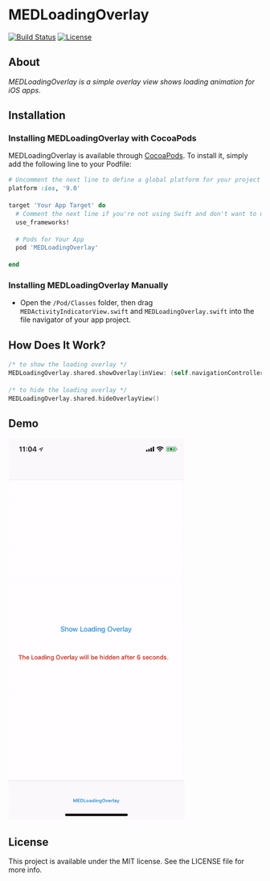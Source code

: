 # MEDLoadingOverlay

[![Build Status](https://travis-ci.org/codebit-inc/MEDLoadingOverlay.svg?branch=master)](https://travis-ci.org/codebit-inc/MEDLoadingOverlay)
[![License](https://img.shields.io/github/license/codebit-inc/MEDLoadingOverlay.svg)](https://github.com/codebit-inc/MEDLoadingOverlay)

## About

_MEDLoadingOverlay is a simple overlay view shows loading animation for iOS apps._

## Installation

### Installing MEDLoadingOverlay with CocoaPods

MEDLoadingOverlay is available through [CocoaPods](http://cocoapods.org). To install it, simply add the following line to your Podfile:

```ruby
# Uncomment the next line to define a global platform for your project
platform :ios, '9.0'

target 'Your App Target' do
  # Comment the next line if you're not using Swift and don't want to use dynamic frameworks
  use_frameworks!

  # Pods for Your App
  pod 'MEDLoadingOverlay'

end
```

### Installing MEDLoadingOverlay Manually

- Open the `/Pod/Classes` folder, then drag `MEDActivityIndicatorView.swift` and `MEDLoadingOverlay.swift` into the file navigator of your app project.

## How Does It Work?

```swift
/* to show the loading overlay */
MEDLoadingOverlay.shared.showOverlay(inView: (self.navigationController?.view)!, withColor: .gray)

/* to hide the loading overlay */
MEDLoadingOverlay.shared.hideOverlayView()
```

## Demo

<img src="https://github.com/codebit-inc/MEDLoadingOverlay/blob/master/MEDLoadingOverlay-Demo.gif" width="350"/>

## License

This project is available under the MIT license. See the LICENSE file for more info.